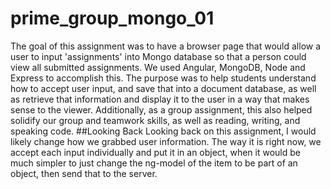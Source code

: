 # prime_group_mongo_01
The goal of this assignment was to have a browser page that would allow a user to input 'assignments' into Mongo database so that a person could view all submitted assignments. 
We used Angular, MongoDB, Node and Express to accomplish this.
The purpose was to help students understand how to accept user input, and save that into a document database, as well as retrieve that information and display it to the user in a way that makes sense to the viewer.
Additionally, as a group assignment, this also helped solidify our group and teamwork skills, as well as reading, writing, and speaking code.
##Looking Back
Looking back on this assignment, I would likely change how we grabbed user information. The way it is right now, we accept each input individually and put it in an object, when it would be much simpler to just change the ng-model of the item to be part of an object, then send that to the server.